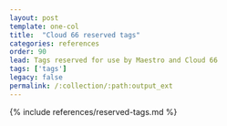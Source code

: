 ```yaml
---
layout: post
template: one-col
title:  "Cloud 66 reserved tags"
categories: references
order: 90
lead: Tags reserved for use by Maestro and Cloud 66
tags: ['tags']
legacy: false
permalink: /:collection/:path:output_ext
---
```


{% include references/reserved-tags.md %}
